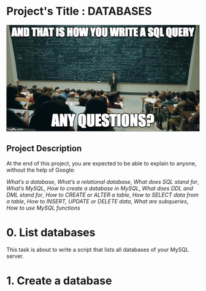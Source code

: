 # Project's Title : DATABASES
![Alt text](rtcwz.jpg)
## Project Description
At the end of this project, you are expected to be able to explain to anyone, without the help of Google:

*What’s a database*,
*What’s a relational database*,
*What does SQL stand for*,
*What’s MySQL*,
*How to create a database in MySQL*,
*What does DDL and DML stand for*,
*How to CREATE or ALTER a table*,
*How to SELECT data from a table*,
*How to INSERT, UPDATE or DELETE data*,
*What are subqueries*,
*How to use MySQL functions*

# 0. List databases

This task is about to write a script that lists all databases of your MySQL server. 

# 1. Create a database


